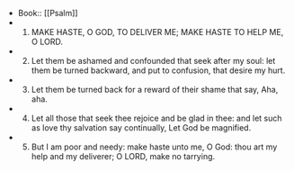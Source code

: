 - Book:: [[Psalm]]
- 1. MAKE HASTE, O GOD, TO DELIVER ME; MAKE HASTE TO HELP ME, O LORD.
- 2. Let them be ashamed and confounded that seek after my soul: let them be turned backward, and put to confusion, that desire my hurt.
- 3. Let them be turned back for a reward of their shame that say, Aha, aha.
- 4. Let all those that seek thee rejoice and be glad in thee: and let such as love thy salvation say continually, Let God be magnified.
- 5. But I am poor and needy: make haste unto me, O God: thou art my help and my deliverer; O LORD, make no tarrying.
